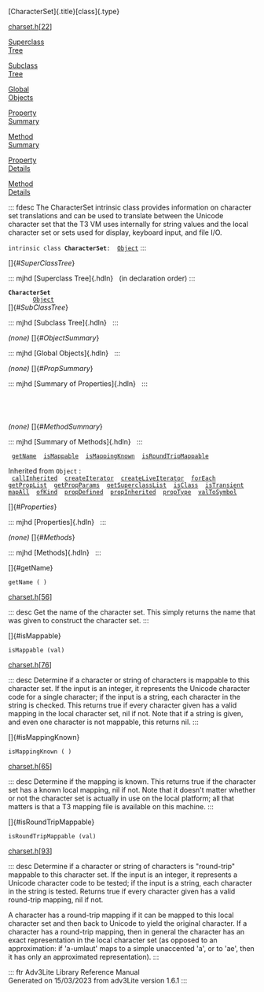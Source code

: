 [CharacterSet]{.title}[class]{.type}

[charset.h](../file/charset.h.html)\[[22](../source/charset.h.html#22)\]

[Superclass\
Tree](#_SuperClassTree_)

[Subclass\
Tree](#_SubClassTree_)

[Global\
Objects](#_ObjectSummary_)

[Property\
Summary](#_PropSummary_)

[Method\
Summary](#_MethodSummary_)

[Property\
Details](#_Properties_)

[Method\
Details](#_Methods_)

::: fdesc
The CharacterSet intrinsic class provides information on character set
translations and can be used to translate between the Unicode character
set that the T3 VM uses internally for string values and the local
character set or sets used for display, keyboard input, and file I/O.

`intrinsic class `**`CharacterSet`**` :   `[`Object`](../object/Object.html)
:::

[]{#_SuperClassTree_}

::: mjhd
[Superclass Tree]{.hdln}   (in declaration order)
:::

**`CharacterSet`**\
`         `[`Object`](../object/Object.html)\
[]{#_SubClassTree_}

::: mjhd
[Subclass Tree]{.hdln}  
:::

*(none)* []{#_ObjectSummary_}

::: mjhd
[Global Objects]{.hdln}  
:::

*(none)* []{#_PropSummary_}

::: mjhd
[Summary of Properties]{.hdln}  
:::

` `

` `

*(none)* []{#_MethodSummary_}

::: mjhd
[Summary of Methods]{.hdln}  
:::

` `[`getName`](#getName)`  `[`isMappable`](#isMappable)`  `[`isMappingKnown`](#isMappingKnown)`  `[`isRoundTripMappable`](#isRoundTripMappable)`  `

Inherited from `Object` :\
` `[`callInherited`](../object/Object.html#callInherited)`  `[`createIterator`](../object/Object.html#createIterator)`  `[`createLiveIterator`](../object/Object.html#createLiveIterator)`  `[`forEach`](../object/Object.html#forEach)`  `[`getPropList`](../object/Object.html#getPropList)`  `[`getPropParams`](../object/Object.html#getPropParams)`  `[`getSuperclassList`](../object/Object.html#getSuperclassList)`  `[`isClass`](../object/Object.html#isClass)`  `[`isTransient`](../object/Object.html#isTransient)`  `[`mapAll`](../object/Object.html#mapAll)`  `[`ofKind`](../object/Object.html#ofKind)`  `[`propDefined`](../object/Object.html#propDefined)`  `[`propInherited`](../object/Object.html#propInherited)`  `[`propType`](../object/Object.html#propType)`  `[`valToSymbol`](../object/Object.html#valToSymbol)`  `

[]{#_Properties_}

::: mjhd
[Properties]{.hdln}  
:::

*(none)* []{#_Methods_}

::: mjhd
[Methods]{.hdln}  
:::

[]{#getName}

`getName ( )`

[charset.h](../file/charset.h.html)\[[56](../source/charset.h.html#56)\]

::: desc
Get the name of the character set. This simply returns the name that was
given to construct the character set.
:::

[]{#isMappable}

`isMappable (val)`

[charset.h](../file/charset.h.html)\[[76](../source/charset.h.html#76)\]

::: desc
Determine if a character or string of characters is mappable to this
character set. If the input is an integer, it represents the Unicode
character code for a single character; if the input is a string, each
character in the string is checked. This returns true if every character
given has a valid mapping in the local character set, nil if not. Note
that if a string is given, and even one character is not mappable, this
returns nil.
:::

[]{#isMappingKnown}

`isMappingKnown ( )`

[charset.h](../file/charset.h.html)\[[65](../source/charset.h.html#65)\]

::: desc
Determine if the mapping is known. This returns true if the character
set has a known local mapping, nil if not. Note that it doesn\'t matter
whether or not the character set is actually in use on the local
platform; all that matters is that a T3 mapping file is available on
this machine.
:::

[]{#isRoundTripMappable}

`isRoundTripMappable (val)`

[charset.h](../file/charset.h.html)\[[93](../source/charset.h.html#93)\]

::: desc
Determine if a character or string of characters is \"round-trip\"
mappable to this character set. If the input is an integer, it
represents a Unicode character code to be tested; if the input is a
string, each character in the string is tested. Returns true if every
character given has a valid round-trip mapping, nil if not.

A character has a round-trip mapping if it can be mapped to this local
character set and then back to Unicode to yield the original character.
If a character has a round-trip mapping, then in general the character
has an exact representation in the local character set (as opposed to an
approximation: if \'a-umlaut\' maps to a simple unaccented \'a\', or to
\'ae\', then it has only an approximated representation).
:::

::: ftr
Adv3Lite Library Reference Manual\
Generated on 15/03/2023 from adv3Lite version 1.6.1
:::
